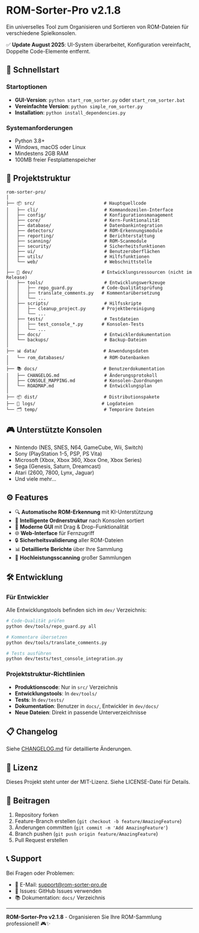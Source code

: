 # ROM-Sorter-Pro v2.1.8

Ein universelles Tool zum Organisieren und Sortieren von ROM-Dateien für verschiedene Spielkonsolen.

✅ **Update August 2025**: UI-System überarbeitet, Konfiguration vereinfacht, Doppelte Code-Elemente entfernt.

## 🚀 Schnellstart

### Startoptionen

- **GUI-Version**: `python start_rom_sorter.py` oder `start_rom_sorter.bat`
- **Vereinfachte Version**: `python simple_rom_sorter.py`
- **Installation**: `python install_dependencies.py`

### Systemanforderungen

- Python 3.8+
- Windows, macOS oder Linux
- Mindestens 2GB RAM
- 100MB freier Festplattenspeicher

## 📁 Projektstruktur

```
rom-sorter-pro/
│
├── 📦 src/                          # Hauptquellcode
│   ├── cli/                         # Kommandozeilen-Interface
│   ├── config/                      # Konfigurationsmanagement
│   ├── core/                        # Kern-Funktionalität
│   ├── database/                    # Datenbankintegration
│   ├── detectors/                   # ROM-Erkennungsmodule
│   ├── reporting/                   # Berichterstattung
│   ├── scanning/                    # ROM-Scanmodule
│   ├── security/                    # Sicherheitsfunktionen
│   ├── ui/                          # Benutzeroberflächen
│   ├── utils/                       # Hilfsfunktionen
│   └── web/                         # Webschnittstelle
│
├── 🔧 dev/                          # Entwicklungsressourcen (nicht im Release)
│   ├── tools/                       # Entwicklungswerkzeuge
│   │   ├── repo_guard.py           # Code-Qualitätsprüfung
│   │   ├── translate_comments.py   # Kommentarübersetzung
│   │   └── ...
│   ├── scripts/                     # Hilfsskripte
│   │   ├── cleanup_project.py      # Projektbereinigung
│   │   └── ...
│   ├── tests/                       # Testdateien
│   │   ├── test_console_*.py       # Konsolen-Tests
│   │   └── ...
│   ├── docs/                        # Entwicklerdokumentation
│   └── backups/                     # Backup-Dateien
│
├── 📊 data/                         # Anwendungsdaten
│   └── rom_databases/               # ROM-Datenbanken
│
├── 📚 docs/                         # Benutzerdokumentation
│   ├── CHANGELOG.md                 # Änderungsprotokoll
│   ├── CONSOLE_MAPPING.md           # Konsolen-Zuordnungen
│   └── ROADMAP.md                   # Entwicklungsplan
│
├── 📦 dist/                         # Distributionspakete
├── 📝 logs/                         # Logdateien
└── 🗂️ temp/                         # Temporäre Dateien
```

## 🎮 Unterstützte Konsolen

- Nintendo (NES, SNES, N64, GameCube, Wii, Switch)
- Sony (PlayStation 1-5, PSP, PS Vita)
- Microsoft (Xbox, Xbox 360, Xbox One, Xbox Series)
- Sega (Genesis, Saturn, Dreamcast)
- Atari (2600, 7800, Lynx, Jaguar)
- Und viele mehr...

## ⚙️ Features

- 🔍 **Automatische ROM-Erkennung** mit KI-Unterstützung
- 📂 **Intelligente Ordnerstruktur** nach Konsolen sortiert
- 🎨 **Moderne GUI** mit Drag & Drop-Funktionalität
- 🌐 **Web-Interface** für Fernzugriff
- 🔒 **Sicherheitsvalidierung** aller ROM-Dateien
- 📊 **Detaillierte Berichte** über Ihre Sammlung
- 🚀 **Hochleistungsscanning** großer Sammlungen

## 🛠️ Entwicklung

### Für Entwickler

Alle Entwicklungstools befinden sich im `dev/` Verzeichnis:

```bash
# Code-Qualität prüfen
python dev/tools/repo_guard.py all

# Kommentare übersetzen
python dev/tools/translate_comments.py

# Tests ausführen
python dev/tests/test_console_integration.py
```

### Projektstruktur-Richtlinien

- **Produktionscode**: Nur in `src/` Verzeichnis
- **Entwicklungstools**: In `dev/tools/`
- **Tests**: In `dev/tests/`
- **Dokumentation**: Benutzer in `docs/`, Entwickler in `dev/docs/`
- **Neue Dateien**: Direkt in passende Unterverzeichnisse

## 📋 Changelog

Siehe [CHANGELOG.md](docs/CHANGELOG.md) für detaillierte Änderungen.

## 📄 Lizenz

Dieses Projekt steht unter der MIT-Lizenz. Siehe LICENSE-Datei für Details.

## 🤝 Beitragen

1. Repository forken
2. Feature-Branch erstellen (`git checkout -b feature/AmazingFeature`)
3. Änderungen committen (`git commit -m 'Add AmazingFeature'`)
4. Branch pushen (`git push origin feature/AmazingFeature`)
5. Pull Request erstellen

## 📞 Support

Bei Fragen oder Problemen:

- 📧 E-Mail: <support@rom-sorter-pro.de>
- 🐛 Issues: GitHub Issues verwenden
- 📚 Dokumentation: `docs/` Verzeichnis

---

**ROM-Sorter-Pro v2.1.8** - Organisieren Sie Ihre ROM-Sammlung professionell! 🎮✨

